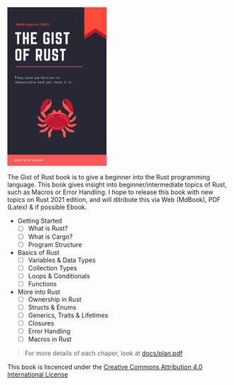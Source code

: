 <img src="images/cover.png" width="225px">

The Gist of Rust book is to give a beginner into the Rust programming language. This book gives insight into beginner/intermediate 
topics of Rust, such as Macros or Error Handling. I hope to release this book with new topics on Rust 2021 edition, and will ditribute this
via Web (MdBook), PDF (Latex) & if possible Ebook. 

- Getting Started
    - [ ] What is Rust? 
    - [ ] What is Cargo?
    - [ ] Program Structure 
- Basics of Rust
    - [ ] Variables & Data Types 
    - [ ] Collection Types 
    - [ ] Loops & Conditionals 
    - [ ] Functions
- More into Rust
    - [ ] Ownership in Rust
    - [ ] Structs & Enums
    - [ ] Generics, Traits & Lifetimes
    - [ ] Closures
    - [ ] Error Handling 
    - [ ] Macros in Rust

> For more details of each chaper, look at [docs/plan.pdf](docs/plan.pdf) 

This book is liscenced under the [Creative Commons Attribution 4.0 International License](http://creativecommons.org/licenses/by/4.0/)